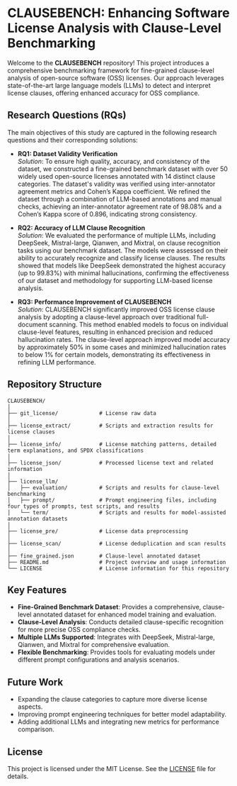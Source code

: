 # CLAUSEBENCH: Enhancing Software License Analysis with Clause-Level Benchmarking

Welcome to the **CLAUSEBENCH** repository! This project introduces a comprehensive benchmarking framework for fine-grained clause-level analysis of open-source software (OSS) licenses. Our approach leverages state-of-the-art large language models (LLMs) to detect and interpret license clauses, offering enhanced accuracy for OSS compliance.

## Research Questions (RQs)

The main objectives of this study are captured in the following research questions and their corresponding solutions:

- **RQ1: Dataset Validity Verification**  
  *Solution*: To ensure high quality, accuracy, and consistency of the dataset, we constructed a fine-grained benchmark dataset with over 50 widely used open-source licenses annotated with 14 distinct clause categories. The dataset's validity was verified using inter-annotator agreement metrics and Cohen’s Kappa coefficient. We refined the dataset through a combination of LLM-based annotations and manual checks, achieving an inter-annotator agreement rate of 98.08% and a Cohen’s Kappa score of 0.896, indicating strong consistency.

- **RQ2: Accuracy of LLM Clause Recognition**  
  *Solution*: We evaluated the performance of multiple LLMs, including DeepSeek, Mistral-large, Qianwen, and Mixtral, on clause recognition tasks using our benchmark dataset. The models were assessed on their ability to accurately recognize and classify license clauses. The results showed that models like DeepSeek demonstrated the highest accuracy (up to 99.83%) with minimal hallucinations, confirming the effectiveness of our dataset and methodology for supporting LLM-based license analysis.

- **RQ3: Performance Improvement of CLAUSEBENCH**  
  *Solution*: CLAUSEBENCH significantly improved OSS license clause analysis by adopting a clause-level approach over traditional full-document scanning. This method enabled models to focus on individual clause-level features, resulting in enhanced precision and reduced hallucination rates. The clause-level approach improved model accuracy by approximately 50% in some cases and minimized hallucination rates to below 1% for certain models, demonstrating its effectiveness in refining LLM performance.

## Repository Structure

```
CLAUSEBENCH/
│
├── git_license/             # License raw data
│
├── license_extract/         # Scripts and extraction results for license clauses
│
├── license_info/            # License matching patterns, detailed term explanations, and SPDX classifications
│
├── license_json/            # Processed license text and related information
│
├── license_llm/
│   ├── evaluation/          # Scripts and results for clause-level benchmarking
│   ├── prompt/              # Prompt engineering files, including four types of prompts, test scripts, and results
│   └── term/                # Scripts and results for model-assisted annotation datasets
│
├── license_pre/             # License data preprocessing
│
├── license_scan/            # License deduplication and scan results
│
├── fine_grained.json        # Clause-level annotated dataset
├── README.md                # Project overview and usage information
└── LICENSE                  # License information for this repository
```

## Key Features

- **Fine-Grained Benchmark Dataset**: Provides a comprehensive, clause-level annotated dataset for enhanced model training and evaluation.
- **Clause-Level Analysis**: Conducts detailed clause-specific recognition for more precise OSS compliance checks.
- **Multiple LLMs Supported**: Integrates with DeepSeek, Mistral-large, Qianwen, and Mixtral for comprehensive evaluation.
- **Flexible Benchmarking**: Provides tools for evaluating models under different prompt configurations and analysis scenarios.

## Future Work

- Expanding the clause categories to capture more diverse license aspects.
- Improving prompt engineering techniques for better model adaptability.
- Adding additional LLMs and integrating new metrics for performance comparison.

## License

This project is licensed under the MIT License. See the [LICENSE](LICENSE) file for details.
